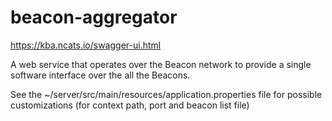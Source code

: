 # beacon-aggregator

https://kba.ncats.io/swagger-ui.html

A web service that operates over the Beacon network to provide a single software interface over the all the Beacons.

See the ~/server/src/main/resources/application.properties file for possible customizations (for context path, port and beacon list file)
